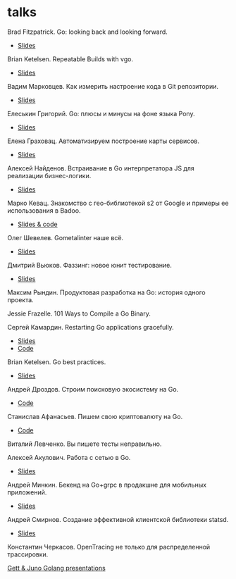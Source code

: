 # talks 

Brad Fitzpatrick. Go: looking back and looking forward. 
- [Slides](https://docs.google.com/presentation/d/1DmyTABhGLvN0m2uHktvkP_uXop6-Xy5HPNovjDKJ83g/edit)

Brian Ketelsen. Repeatable Builds with vgo. 
  - [Slides](https://talks.bjk.fyi/bketelsen/gcru18-vgo?WT.mc_id=techsummitdc-twitter-brketels#/)

Вадим Марковцев. Как измерить настроение кода в Git репозитории. 
  - [Slides](http://vmarkovtsev.github.io/gophercon-2018-moscow/#)

Елеськин Григорий. Go: плюсы и минусы на фоне языка Pony.  
  - [Slides](https://go-talks.appspot.com/github.com/Nyarum/gopherconru-2018-talk/gophercon.slide#1)

Елена Граховац. Автоматизируем построение карты сервисов.  
  - [Slides](https://github.com/rumyantseva/gophercon-ru-2018)

Алексей Найденов. Встраивание в Go интерпретатора JS для реализации бизнес-логики.  
  - [Slides](https://github.com/growler/gophercon-russia-2018-talk)

Марко Кевац. Знакомство с гео-библиотекой s2 от Google и примеры ее использования в Badoo.
  - [Slides & code](https://github.com/mkevac/gophercon-russia-2018)

Олег Шевелев. Gometalinter наше всё.  
  - [Slides](https://vk.com/doc4388072_461711848)

Дмитрий Вьюков. Фаззинг: новое юнит тестирование.  
  - [Slides](https://go-talks.appspot.com/github.com/dvyukov/go-fuzz/slides/fuzzing.slide#1)

Максим Рындин. Продуктовая разработка на Go: история одного проекта. 

Jessie Frazelle. 101 Ways to Compile a Go Binary.

Сергей Камардин. Restarting Go applications gracefully.  
  - [Slides](https://github.com/gobwas/gracefultalk)  
  - [Code](https://github.com/gobwas/graceful)

Brian Ketelsen. Go best practices.  
  - [Slides](https://talks.bjk.fyi/bketelsen/gcru18-best#/)

Андрей Дроздов. Строим поисковую экосистему на Go.  
  - [Code](https://github.com/Sulverus/gophercon)

Станислав Афанасьев. Пишем свою криптовалюту на Go.  
  - [Code](https://github.com/superstas/gcoin)

Виталий Левченко. Вы пишете тесты неправильно. 

Алексей Акулович. Работа с сетью в Go.  
  - [Slides](https://ater.me/conf/gophercon.pdf)

Андрей Минкин. Бекенд на Go+grpc в продакшне для мобильных приложений.  
  - [Slides](https://www.slideshare.net/maddevs/grpc-91167163)

Андрей Смирнов. Создание эффективной клиентской библиотеки statsd.  
  - [Slides](https://github.com/smira/gopherconru2018)

Константин Черкасов. OpenTracing не только для распределенной трассировки.

[Gett & Juno Golang presentations](https://github.com/gtforge/gopher)
